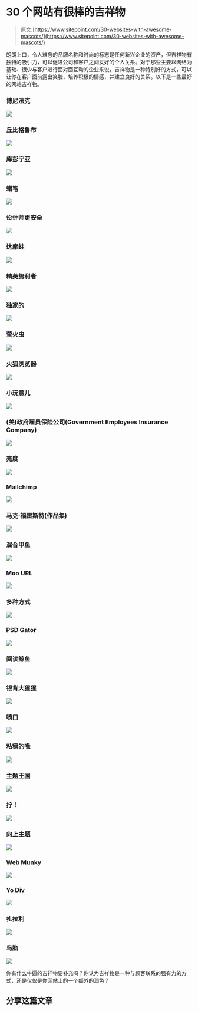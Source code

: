 # 30 个网站有很棒的吉祥物

> 原文:[https://www.sitepoint.com/30-websites-with-awesome-mascots/](https://www.sitepoint.com/30-websites-with-awesome-mascots/)

朗朗上口，令人难忘的品牌名称和时尚的标志是任何新兴企业的资产，但吉祥物有独特的吸引力，可以促进公司和客户之间友好的个人关系。对于那些主要以网络为基础、很少与客户进行面对面互动的企业来说，吉祥物是一种特别好的方式，可以让你在客户面前露出笑脸，培养积极的情感，并建立良好的关系。以下是一些最好的网站吉祥物。

### 博尼法克

![](../Images/f4b29dbba6dbad813c7ae363a05093ec.png)

### 丘比格鲁布

![](../Images/f295c5c1770a402d014cd84ec2187a43.png)

### 库彭宁亚

![](../Images/c0666b0c5838906b31ec8a2b45611bd8.png)

### 蜡笔

![](../Images/9d586cf340e30075040125975946df02.png)

### 设计师更安全

![](../Images/991ebc65b7d686a28bfa2f21de27cfeb.png)

### 达摩蛙

![](../Images/685dd2f090ed67276f38fa9cd5542644.png)

### 精英势利者

![](../Images/d501a9979d02578ced93d2079c05bda2.png)

### 独家的

![](../Images/e139c7b881cb5ce638a528884ee5f191.png)

### 萤火虫

![](../Images/4ca5c9fca54ae9a1e26d0f2d9e5145cc.png)

### 火狐浏览器

![](../Images/a32d46cda89dc4f6ba31f51009e22e8c.png)

### 小玩意儿

![](../Images/e8c253691babbe322735efd1785bd079.png)

### (美)政府雇员保险公司(Government Employees Insurance Company)

![](../Images/8b430bcea5126f14e14995c10189f568.png)

### 亮度

![](../Images/27d2faf0e55a83a574934c8619d4f031.png)

### Mailchimp

![](../Images/a70dfa0134ab80ef8139e19d80007d84.png)

### 马克·福雷斯特(作品集)

![](../Images/208b730bb1c70d57164ad6c6d64d948d.png)

### 混合甲鱼

![](../Images/808900cecc256d7ff1fe7e9db27b8c50.png)

### Moo URL

![](../Images/3a4e8e4334a17c761c698390694ba87b.png)

### 多种方式

![](../Images/b609584ac596ecfa2a90d9720ddf06cc.png)

### PSD Gator

![](../Images/85daf195083b974f9eb38af65327790a.png)

### 阅读鲸鱼

![](../Images/e758c9152d06cdd1cda164a4e2a23650.png)

### 银背大猩猩

![](../Images/bfda732b01d441dbf19155c9979b692a.png)

### 喷口

![](../Images/e4929fb924ac3fe7234a3664e1888682.png)

### 粘稠的喙

![](../Images/229494dd5926ce83d5afa7f9aea31158.png)

### 主题王国

![](../Images/2287bf66cdd51993b91c87f784e3a6be.png)

### 拧！

![](../Images/98d9c7ff2ec5a418efcdff983493cee7.png)

### 向上主题

![](../Images/934cceb07ca321e9eecd2a078c5cf4f5.png)

### Web Munky

![](../Images/61486044343895c7ba457e1ec9369b01.png)

### Yo Div

![](../Images/804500d453118a9d057c5172493bb1f9.png)

### 扎拉利

![](../Images/5370782398547045c96687c000bafb4d.png)

### 鸟脑

![](../Images/e6306e7af45813c0603bc8f60e2970cf.png)

你有什么牛逼的吉祥物要补充吗？你认为吉祥物是一种与顾客联系的强有力的方式，还是仅仅是你网站上的一个额外的润色？

## 分享这篇文章
